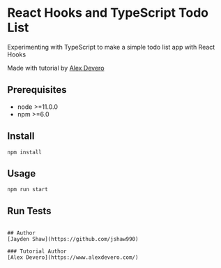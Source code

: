 # React Hooks and TypeScript Todo List
Experimenting with TypeScript to make a simple todo list app with React Hooks

Made with tutorial by [Alex Devero](https://medium.com/javascript-in-plain-english/how-to-build-a-todo-list-app-with-react-hooks-and-typescript-b9cbdc61e966)

## Prerequisites
- node >=11.0.0
- npm >=6.0

## Install
```npm install```

## Usage 
```npm run start```

## Run Tests 
```npm run tests

## Author
[Jayden Shaw](https://github.com/jshaw990)

### Tutorial Author
[Alex Devero](https://www.alexdevero.com/)